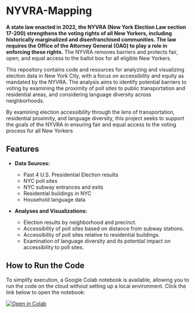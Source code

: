 # NYVRA-Mapping

**A state law enacted in 2022, the NYVRA (New York Election Law section 17-200) strengthens the voting rights of all New Yorkers, including historically marginalized and disenfranchised communities. The law requires the Office of the Attorney General (OAG) to play a role in enforcing these rights.** The NYVRA removes barriers and protects fair, open, and equal access to the ballot box for all eligible New Yorkers.

This repository contains code and resources for analyzing and visualizing election data in New York City, with a focus on accessibility and equity as mandated by the NYVRA. The analysis aims to identify potential barriers to voting by examining the proximity of poll sites to public transportation and residential areas, and considering language diversity across neighborhoods.

By examining election accessibility through the lens of transportation, residential proximity, and language diversity, this project seeks to support the goals of the NYVRA in ensuring fair and equal access to the voting process for all New Yorkers
## Features

- **Data Sources:** 
  - Past 4 U.S. Presidential Election results
  - NYC poll sites
  - NYC subway entrances and exits
  - Residential buildings in NYC
  - Household language data

- **Analyses and Visualizations:**
  - Election results by neighborhood and precinct.
  - Accessibility of poll sites based on distance from subway stations.
  - Accessibility of poll sites relative to residential buildings.
  - Examination of language diversity and its potential impact on accessibility to poll sites.

## How to Run the Code

To simplify execution, a Google Colab notebook is available, allowing you to run the code on the cloud without setting up a local environment. Click the link below to open the notebook:

[![Open in Colab](https://colab.research.google.com/assets/colab-badge.svg)](https://colab.research.google.com/github/akamper/NYVRA-Mapping/blob/main/NYVRA_Mapping.ipynb)


